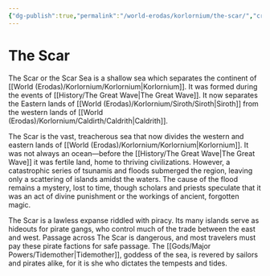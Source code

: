 ```yaml
---
{"dg-publish":true,"permalink":"/world-erodas/korlornium/the-scar/","created":"2025-02-23T23:28:27.140-07:00"}
---
```


# The Scar
The Scar or the Scar Sea is a shallow sea which separates the continent of [[World (Erodas)/Korlornium/Korlornium\|Korlornium]]. It was formed during the events of [[History/The Great Wave\|The Great Wave]]. It now separates the Eastern lands of [[World (Erodas)/Korlornium/Siroth/Siroth\|Siroth]] from the western lands of [[World (Erodas)/Korlornium/Caldirth/Caldrith\|Caldrith]].

The Scar is the vast, treacherous sea that now divides the western and eastern lands of [[World (Erodas)/Korlornium/Korlornium\|Korlornium]]. It was not always an ocean—before the [[History/The Great Wave\|The Great Wave]] it was fertile land, home to thriving civilizations. However, a catastrophic series of tsunamis and floods submerged the region, leaving only a scattering of islands amidst the waters. The cause of the flood remains a mystery, lost to time, though scholars and priests speculate that it was an act of divine punishment or the workings of ancient, forgotten magic.

The Scar is a lawless expanse riddled with piracy. Its many islands serve as hideouts for pirate gangs, who control much of the trade between the east and west. Passage across The Scar is dangerous, and most travelers must pay these pirate factions for safe passage. The [[Gods/Major Powers/Tidemother\|Tidemother]], goddess of the sea, is revered by sailors and pirates alike, for it is she who dictates the tempests and tides.
